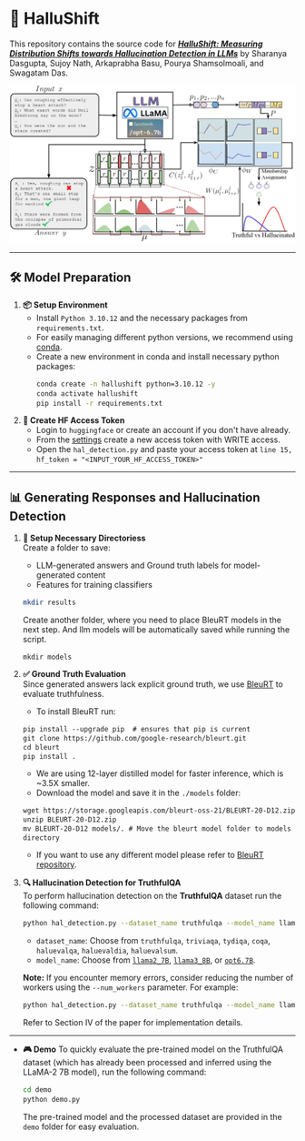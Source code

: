 # 🌟 HalluShift

This repository contains the source code for [***HalluShift: Measuring Distribution Shifts towards Hallucination Detection in LLMs***](https://arxiv.org/) by Sharanya Dasgupta, Sujoy Nath, Arkaprabha Basu, Pourya Shamsolmoali, and Swagatam Das.

![](Hallushift_method_v2_page-0001.jpg)

---

## 🛠️ **Model Preparation**

1. **📦 Setup Environment**  
   - Install `Python 3.10.12` and the necessary packages from `requirements.txt`.
   - For easily managing different python versions, we recommend using [conda](https://docs.anaconda.com/miniconda/install/).
   - Create a new environment in conda and install necessary python packages:
     ```bash
     conda create -n hallushift python=3.10.12 -y
     conda activate hallushift
     pip install -r requirements.txt
     ```
2. **🔑 Create HF Access Token**
   - Login to `huggingface` or create an account if you don't have already.
   - From the [settings](https://huggingface.co/settings/tokens) create a new access token with WRITE access.
   - Open the `hal_detection.py` and paste your access token at `line 15, hf_token = "<INPUT_YOUR_HF_ACCESS_TOKEN>"`

---

## **📊 Generating Responses and Hallucination Detection**

1. **📁 Setup Necessary Directoriess**  
   Create a folder to save:
   - LLM-generated answers and Ground truth labels for model-generated content
   - Features for training classifiers
   ```bash
   mkdir results
   ```
   Create another folder, where you need to place BleuRT models in the next step. And llm models will be automatically saved while running the script.
   ```
   mkdir models
   ```

2. **✅ Ground Truth Evaluation**  
   Since generated answers lack explicit ground truth, we use [BleuRT](https://arxiv.org/abs/2004.04696) to evaluate truthfulness.
   - To install BleuRT run:
   ```
   pip install --upgrade pip  # ensures that pip is current
   git clone https://github.com/google-research/bleurt.git
   cd bleurt
   pip install .
   ```
   - We are using 12-layer distilled model for faster inference, which is ~3.5X smaller.
   - Download the model and save it in the `./models` folder:
   ```
   wget https://storage.googleapis.com/bleurt-oss-21/BLEURT-20-D12.zip
   unzip BLEURT-20-D12.zip
   mv BLEURT-20-D12 models/. # Move the bleurt model folder to models directory
   ```
   - If you want to use any different model please refer to [BleuRT repository](https://github.com/google-research/bleurt).

3. **🔍 Hallucination Detection for TruthfulQA**  
   To perform hallucination detection on the **TruthfulQA** dataset run the following command:
   ```bash
   python hal_detection.py --dataset_name truthfulqa --model_name llama2_7B 
   ```
   - `dataset_name`: Choose from `truthfulqa`, `triviaqa`, `tydiqa`, `coqa`, `haluevalqa`, `haluevaldia`, `haluevalsum`.
   - `model_name`: Choose from [`llama2_7B`](https://huggingface.co/meta-llama/Llama-2-7b-hf), [`llama3_8B`](https://huggingface.co/meta-llama/Llama-3.1-8B), or [`opt6.7B`](https://huggingface.co/facebook/opt-6.7b).
   
   **Note:** If you encounter memory errors, consider reducing the number of workers using the `--num_workers` parameter. For example:
   ```bash
   python hal_detection.py --dataset_name truthfulqa --model_name llama2_7B --num_workers 1
   ```
   Refer to Section IV of the paper for implementation details.

---
* **🎮 Demo**
   To quickly evaluate the pre-trained model on the TruthfulQA dataset (which has already been processed and inferred using the LLaMA-2 7B model), run the following command:
   ```bash
   cd demo
   python demo.py
   ```
   The pre-trained model and the processed dataset are provided in the `demo` folder for easy evaluation.
